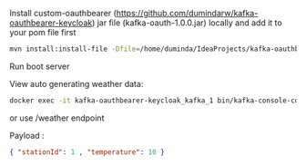 Install custom-oauthbearer (https://github.com/dumindarw/kafka-oauthbearer-keycloak) jar file (kafka-oauth-1.0.0.jar) locally and add it to your pom file first

```bash
mvn install:install-file -Dfile=/home/duminda/IdeaProjects/kafka-oauthbearer-keycloak/kafka-oauth-1.0.0.jar -DartifactId=kafka-oauth -Dversion=1.0.0 -DgroupId=drw -Dpackaging=jar
```

Run boot server

View auto generating weather data:

```bash
docker exec -it kafka-oauthbearer-keycloak_kafka_1 bin/kafka-console-consumer.sh --bootstrap-server kafka:9092 --topic weather --from-beginning --consumer.config=config/consumer.properties --consumer-property group.id=group_id
```
or use /weather endpoint

Payload : 
```json
{ "stationId": 1 , "temperature": 10 }
```

